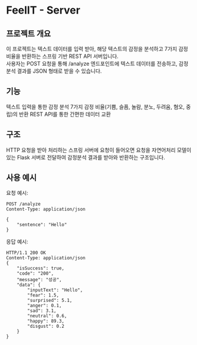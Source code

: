 # FeelIT - Server

## 프로젝트 개요
이 프로젝트는 텍스트 데이터를 입력 받아, 해당 텍스트의 감정을 분석하고 7가지 감정 비율을 반환하는 스프링 기반 REST API 서버입니다.  
사용자는 POST 요청을 통해 /analyze 엔드포인트에 텍스트 데이터를 전송하고, 감정 분석 결과를 JSON 형태로 받을 수 있습니다.

## 기능
텍스트 입력을 통한 감정 분석
7가지 감정 비율(기쁨, 슬픔, 놀람, 분노, 두려움, 혐오, 중립)의 반환
REST API를 통한 간편한 데이터 교환

## 구조
HTTP 요청을 받아 처리하는 스프링 서버에 요청이 들어오면 요청을 자연어처리 모델이 있는 Flask 서버로 전달하여 감정분석 결과를 받아와 반환하는 구조입니다.

## 사용 예시
요청 예시:
```
POST /analyze
Content-Type: application/json

{
    "sentence": "Hello"
}
```
응답 예시:
```
HTTP/1.1 200 OK
Content-Type: application/json
{
    "isSuccess": true,
    "code": "200",
    "message": "성공",
    "data": {
        "inputText": "Hello",
        "fear": 1.5,
        "surprised": 5.1,
        "anger": 0.1,
        "sad": 3.1,
        "neutral": 0.6,
        "happy": 89.3,
        "disgust": 0.2
    }
}
```
